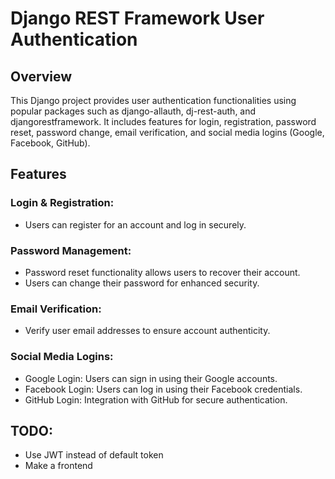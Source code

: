 # Django REST Framework User Authentication

## Overview

This Django project provides user authentication functionalities using popular packages such as django-allauth, dj-rest-auth, and djangorestframework. It includes features for login, registration, password reset, password change, email verification, and social media logins (Google, Facebook, GitHub).

## Features


### Login & Registration:

- Users can register for an account and log in securely.

### Password Management:

- Password reset functionality allows users to recover their account.
- Users can change their password for enhanced security.

### Email Verification:

- Verify user email addresses to ensure account authenticity.

### Social Media Logins:

- Google Login: Users can sign in using their Google accounts.
- Facebook Login: Users can log in using their Facebook credentials.
- GitHub Login: Integration with GitHub for secure authentication.


## TODO:

- Use JWT instead of default token
- Make a frontend 